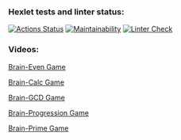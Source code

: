 ### Hexlet tests and linter status:
[![Actions Status](https://github.com/MGMKLML/backend-project-lvl1/workflows/hexlet-check/badge.svg)](https://github.com/MGMKLML/backend-project-lvl1/actions)
[![Maintainability](https://api.codeclimate.com/v1/badges/495494dfb63567f03c91/maintainability)](https://codeclimate.com/github/MGMKLML/backend-project-lvl1/maintainability)
[![Linter Check](https://github.com/MGMKLML/backend-project-lvl1/workflows/Linter%20Runner/badge.svg)](https://github.com/MGMKLML/backend-project-lvl1/actions)

### Videos:
[Brain-Even Game](https://asciinema.org/a/ly5SF7hEb6dznZhqIwWJENyUL)

[Brain-Calc Game](https://asciinema.org/a/xzjSklbAjDFaHAWehkWeXRXPr)

[Brain-GCD Game](https://asciinema.org/a/O4txmzB6Dp0a9Rpr7gz3OhBK5)

[Brain-Progression Game](https://asciinema.org/a/moexYn4cBD9HVVlmJQLEnVvaA)

[Brain-Prime Game](https://asciinema.org/a/I5VTOCc4rjHXA7dWZ06HRLLza)

